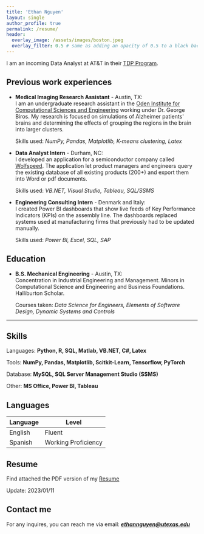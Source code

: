 ```yaml
---
title: 'Ethan Nguyen'
layout: single
author_profile: true
permalink: /resume/
header:
  overlay_image: /assets/images/boston.jpeg
  overlay_filter: 0.5 # same as adding an opacity of 0.5 to a black background
---
```


I am an incoming Data Analyst at AT&T in their [TDP Program](https://www.att.jobs/technology-development-program).

## Previous work experiences

- **Medical Imaging Research Assistant** - Austin, TX:<br>
  I am an undergraduate research assistant in the [Oden Institute for Computational Sciences and Engineering](https://oden.utexas.edu/) working under Dr. George Biros. My research is focused on simulations of Alzheimer patients' brains and determining the effects of grouping the regions in the brain into larger clusters.

  Skills used: *NumPy, Pandas, Matplotlib, K-means clustering, Latex*

- **Data Analyst Intern** - Durham, NC:<br>
  I developed an application for a semiconductor company called [Wolfspeed](https://www.wolfspeed.com/). The application let product managers and engineers query the existing database of all existing products (200+) and export them into Word or pdf documents.
  
  Skills used: *VB.NET, Visual Studio, Tableau, SQL/SSMS*

- **Engineering Consulting Intern** - Denmark and Italy:<br>
  I created Power BI dashboards that show live feeds of Key Performance Indicators (KPIs) on the assembly line. The dashboards replaced systems used at manufacturing firms that previously had to be updated manually.

  Skills used: *Power BI, Excel, SQL, SAP*

## Education

- **B.S. Mechanical Engineering** - Austin, TX:<br>
  Concentration in Industrial Engineering and Management. Minors in Computational Science and Engineering and Business Foundations. Halliburton Scholar.

  Courses taken: *Data Science for Engineers, Elements of Software Design, Dynamic Systems and Controls*

---

## Skills

Languages: **Python, R, SQL, Matlab, VB.NET, C#, Latex**

Tools: **NumPy, Pandas, Matplotlib, Scitkit-Learn, Tensorflow, PyTorch**

Database: **MySQL, SQL Server Management Studio (SSMS)**

Other: **MS Office, Power BI, Tableau**

## Languages

| Language | Level  |
|----------|--------|
| English  | Fluent |
| Spanish  | Working Proficiency |

## Resume

Find attached the PDF version of my [Resume](files/Ethan_Nguyen_Resume.pdf)  

Update: 2023/01/11

## Contact me

For any inquires, you can reach me via email: **_[ethannguyen@utexas.edu](mailto:ethannguyen@utexas.edu)_**
